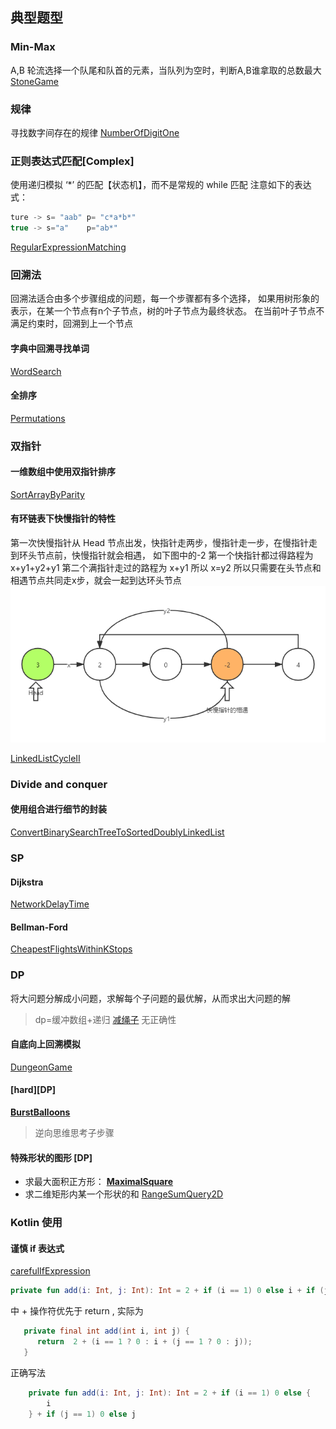 ## 典型题型

### Min-Max
A,B 轮流选择一个队尾和队首的元素，当队列为空时，判断A,B谁拿取的总数最大
[StoneGame](src/main/java/com/leetcode/graph/StoneGame.kt)
### 规律
寻找数字间存在的规律
[NumberOfDigitOne](src/main/java/com/offer/NumberOfDigitOne.kt)

### 正则表达式匹配[Complex]
使用递归模拟 ‘*’ 的匹配【状态机】，而不是常规的 while 匹配
注意如下的表达式：
```java
ture -> s= "aab" p= "c*a*b*"
true -> s="a"    p="ab*"
```
[RegularExpressionMatching](src/main/java/com/offer/RegularExpressionMatching.kt)

### 回溯法
回溯法适合由多个步骤组成的问题，每一个步骤都有多个选择，
如果用树形象的表示，在某一个节点有n个子节点，树的叶子节点为最终状态。
在当前叶子节点不满足约束时，回溯到上一个节点

#### 字典中回溯寻找单词
[WordSearch](src/main/java/com/offer/WordSearch.kt)

#### 全排序
[Permutations](src/main/java/com/offer/Permutations.kt)

### 双指针
#### 一维数组中使用双指针排序
[SortArrayByParity](src/main/java/com/offer/SortArrayByParity.kt)

#### 有环链表下快慢指针的特性
第一次快慢指针从 Head 节点出发，快指针走两步，慢指针走一步，在慢指针走到环头节点前，快慢指针就会相遇，
如下图中的-2
第一个快指针都过得路程为 x+y1+y2+y1
第二个满指针走过的路程为 x+y1
所以 x=y2
所以只需要在头节点和相遇节点共同走x步，就会一起到达环头节点
![LinkedCycleII](img/LinkedListCycleII.png)

[LinkedListCycleII](src/main/java/com/offer/LinkedListCycleII.kt)

### Divide and conquer
#### 使用组合进行细节的封装
[ConvertBinarySearchTreeToSortedDoublyLinkedList](src/main/java/com/offer/ConvertBinarySearchTreeToSortedDoublyLinkedList.kt)


### SP
#### Dijkstra
[NetworkDelayTime](src/main/java/com/leetcode/graph/NetworkDelayTime.kt)

#### Bellman-Ford
[CheapestFlightsWithinKStops](src/main/java/com/leetcode/graph/CheapestFlightsWithinKStops.kt)

### DP
将大问题分解成小问题，求解每个子问题的最优解，从而求出大问题的解
> dp=缓冲数组+递归
[减绳子](src/main/java/com/offer/CutCord.kt)
> 无正确性

#### 自底向上回溯模拟
[DungeonGame](src/main/java/com/leetcode/dp/DungeonGame.kt)

#### [hard][DP]
**[BurstBalloons](src/main/java/com/leetcode/dp/BurstBalloons.kt)**
> 逆向思维思考子步骤

#### 特殊形状的图形 [DP]
* 求最大面积正方形： **[MaximalSquare](src/main/java/com/leetcode/dp/MaximalSquare.kt)**
* 求二维矩形内某一个形状的和 [RangeSumQuery2D](src/main/java/com/leetcode/dp/RangeSumQuery2D.kt)

### Kotlin 使用
#### 谨慎 if 表达式
[carefulIfExpression](src/test/java/com/IfExpression.kt)
```kotlin
private fun add(i: Int, j: Int): Int = 2 + if (i == 1) 0 else i + if (j == 1) 0 else j
```
中 + 操作符优先于 return , 实际为
```java
   private final int add(int i, int j) {
      return  2 + (i == 1 ? 0 : i + (j == 1 ? 0 : j));
   }
```
正确写法
```kotlin
    private fun add(i: Int, j: Int): Int = 2 + if (i == 1) 0 else {
        i
    } + if (j == 1) 0 else j
```

